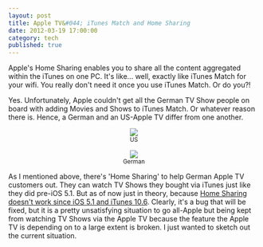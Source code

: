 ```yaml
---
layout: post
title: Apple TV&#044; iTunes Match and Home Sharing
date: 2012-03-19 17:00:00
category: tech
published: true
---
```


Apple's Home Sharing enables you to share all the content aggregated within the iTunes on one PC. It's like... well, exactly like iTunes Match for your wifi. You really don't need it once you use iTunes Match. Or do you?!

Yes. Unfortunately, Apple couldn't get all the German TV Show people on board with adding Movies and Shows to iTunes Match. Or whatever reason there is. Hence, a German and an US-Apple TV differ from one another.

<p style="text-align: center;"><a href="http://blog.timmschoof.com/images/US.png"><img src="http://blog.timmschoof.com/images/US.png"/></a><br/><small>US</small></p>

<p style="text-align: center;"><a href="http://blog.timmschoof.com/images/DE.png"><img src="http://blog.timmschoof.com/images/DE.png"/></a><br/><small>German</small></p>

As I mentioned above, there's 'Home Sharing' to help German Apple TV customers out. They can watch TV Shows they bought via iTunes just like they did pre-iOS 5.1. But as of now just in theory, because [Home Sharing doesn't work since iOS 5.1 and iTunes 10.6](https://discussions.apple.com/thread/3788964#17834553). Clearly, it's a bug that will be fixed, but it is a pretty unsatisfying situation to go all-Apple but being kept from watching TV Shows via the Apple TV because the feature the Apple TV is depending on to a large extent is broken. I just wanted to sketch out the current situation.
